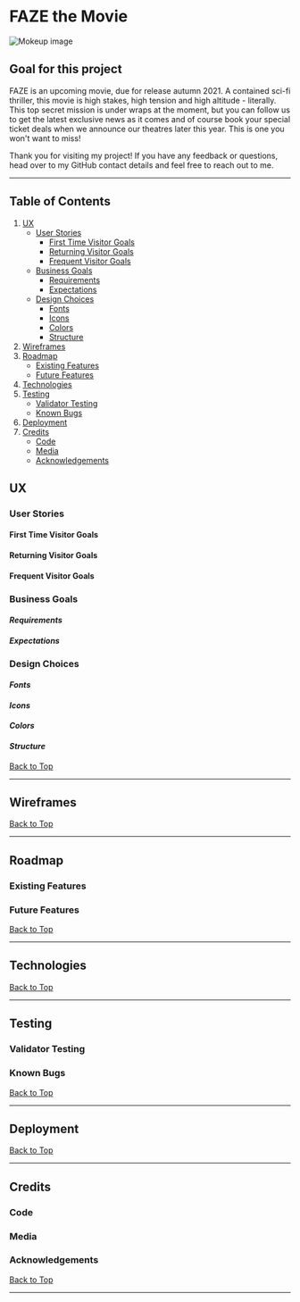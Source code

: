 # **FAZE the Movie**

![Mokeup image]()

## **Goal for this project**

FAZE is an upcoming movie, due for release autumn 2021. A contained sci-fi thriller, this movie is high stakes, high tension and high altitude - literally. This top secret mission is under wraps at the moment, but you can follow us to get the latest exclusive news as it comes and of course book your special ticket deals when we announce our theatres later this year. This is one you won't want to miss!

Thank you for visiting my project! If you have any feedback or questions, head over to my GitHub contact details and feel free to reach out to me. 

---
<a></a>

## Table of Contents
1. [UX](#ux)
    * [User Stories](#user-stories)
        * [First Time Visitor Goals](#first-time-visitor-goals)
        * [Returning Visitor Goals](#returning-visitor-goals)
        * [Frequent Visitor Goals](#frequent-visitor-goals)
    * [Business Goals](#business-goals)
        * [Requirements](#requirements)
        * [Expectations](#expectations)
    * [Design Choices](#design-choices)
        * [Fonts](#fonts)
        * [Icons](#icons)
        * [Colors](#colors)
        * [Structure](#structure)
2. [Wireframes](#wireframes)
3. [Roadmap](#roadmap)
    * [Existing Features](#existing-features)
    * [Future Features](#future-features)
4. [Technologies](#technolgies)
5. [Testing](#testing)
    * [Validator Testing](#validator-testing)
    * [Known Bugs](#known-bugs)
6. [Deployment](#deployment)
7. [Credits](#credits)
    * [Code](#code)
    * [Media](#media)
    * [Acknowledgements](#acknowledgements)

<a name="ux"></a>

## **UX**

<a></a>

### **User Stories**

#### **First Time Visitor Goals**

#### **Returning Visitor Goals**

#### **Frequent Visitor Goals**

<a></a>

### **Business Goals**
#### *Requirements* 

#### *Expectations*

<a></a>

### **Design Choices**
#### *Fonts*

#### *Icons*
        
#### *Colors*

#### *Structure*

[Back to Top](#table-of-contents)

---

<a name="wireframes"></a>

## **Wireframes**

[Back to Top](#table-of-contents)

---

<a name="roadmap"></a>

## **Roadmap**

<a></a>

### **Existing Features**

<a></a>

### **Future Features**

[Back to Top](#table-of-contents)

---

<a name="technologies"></a>

## **Technologies**

[Back to Top](#table-of-contents)

---

<a name="testing"></a>

## **Testing**

<a></a>

### **Validator Testing**

<a></a>

### **Known Bugs**

[Back to Top](#table-of-contents)

---

<a name="deployment"></a>

## **Deployment**

[Back to Top](#table-of-contents)

---

<a name="credits"></a>

## **Credits**

<a></a>

### **Code**

<a></a>

### **Media**

### **Acknowledgements**

[Back to Top](#table-of-contents)

---